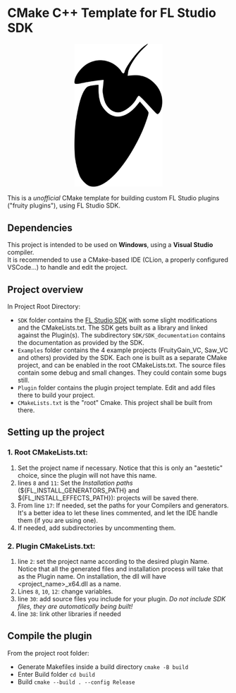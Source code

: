 # CMake C++ Template for FL Studio SDK


<p align="center">
    <img src="assets/fl_logo.png" width="200">
</p>

This is a *unofficial* CMake template for building custom FL Studio plugins ("fruity plugins"), using FL Studio SDK. 

## Dependencies
This project is intended to be used on **Windows**, using a **Visual Studio** compiler. <br>
It is recommended to use a CMake-based IDE (CLion, a properly configured VSCode...) to handle and edit the project.

## Project overview
In Project Root Directory:
- `SDK` folder contains the [FL Studio SDK](https://www.image-line.com/developers/) with some slight modifications and the CMakeLists.txt.
The SDK gets built as a library and linked against the Plugin(s). The subdirectory `SDK/SDK_documentation` contains the documentation as provided by the SDK.
- `Examples` folder contains the 4 example projects (FruityGain_VC, Saw_VC and others) provided by the SDK. Each one is built as a separate CMake project, and 
can be enabled in the root CMakeLists.txt. The source files contain some debug and small changes. They could contain some bugs still. 
- `Plugin` folder contains the plugin project template. Edit and add files there to build your project.
- `CMakeLists.txt` is the "root" Cmake. This project shall be built from there.

## Setting up the project
### 1. Root CMakeLists.txt:
1. Set the project name if necessary. Notice that this is only an "aestetic" choice, since the plugin will not have this name.
2. lines `8` and `11`: Set the *Installation paths* (${FL_INSTALL_GENERATORS_PATH} and ${FL_INSTALL_EFFECTS_PATH}): projects will be saved there.
3. From line `17`: If needed, set the paths for your Compilers and generators. It's a better idea to let these lines commented, and let the IDE handle them (if you are using one).
4. If needed, add subdirectories by uncommenting them. 

### 2. Plugin CMakeLists.txt:
1. line `2`: set the project name according to the desired plugin Name. Notice that all the generated files and installation process will take that as the Plugin name. On installation, the dll will have <project_name>_x64.dll as a name.
2. Lines `8`, `10`, `12`: change variables.
3. line `30`: add source files you include for your plugin. *Do not include SDK files, they are automatically being built!*
4. line `38`: link other libraries if needed

## Compile the plugin
From the project root folder:
- Generate Makefiles inside a build directory `cmake -B build` 
- Enter Build folder `cd build`
- Build `cmake --build . --config Release` <br>


